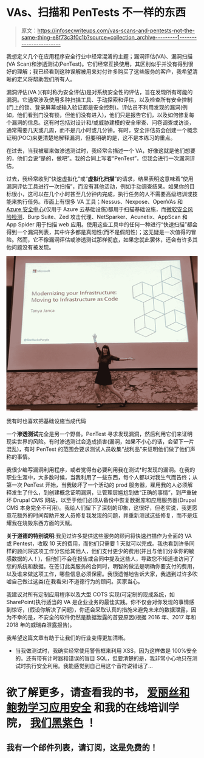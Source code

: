 # VAs、扫描和 PenTests 不一样的东西

> 原文：<https://infosecwriteups.com/vas-scans-and-pentests-not-the-same-thing-e8f73c3f0c1b?source=collection_archive---------1----------------------->

我想定义几个在应用程序安全行业中经常混淆的主题；漏洞评估(VA)、漏洞扫描(VA Scan)和渗透测试(PenTest)。它们经常互换使用，其区别似乎并没有得到很好的理解；我已经看到这种误解被用来对付许多购买了这些服务的客户，我希望清晰的定义将帮助我们所有人。

漏洞评估(VA )(有时称为安全评估)是对系统安全性的评估，旨在发现所有可能的漏洞。它通常涉及使用多种扫描工具、手动探索和评估，以及检查所有安全控制(门上的锁、登录屏幕或输入验证都是安全控制)。评估员不利用发现的漏洞(例如，他们看到门没有锁，但他们没有进入)，他们只是报告它们，以及如何修复每个漏洞的信息。这有时包括对设计和/或威胁建模的安全审查、问卷调查或访谈，通常需要几天或几周，而不是几小时或几分钟。有时，安全评估员会创建一个概念证明(POC)来更清楚地解释漏洞，但要明确的是，这不是本练习的重点。

在过去，当我被雇来做渗透测试时，我经常会描述一个 VA，好像这就是他们想要的，他们会说“是的，做吧”。我的合同上写着“PenTest”，但我会进行一次漏洞评估。

过去，我经常收到“快速虚拟化”或“**虚拟化扫描**”的请求，结果表明这意味着“使用漏洞评估工具进行一次扫描”，而没有其他活动，例如手动调查结果。如果你的目标很小，这可以在几个小时甚至几分钟内完成，执行任务的人不需要高级培训或技能来执行任务。市面上有很多 VA 工具；Nessus、Nexpose、OpenVAs 和 [Azure 安全中心](https://azure.microsoft.com/services/security-center/?WT.mc_id=shehackspurple-blog-tajanca)(仅用于 Azure 云基础设施)都用于扫描基础设施，而[微软安全风险检测](https://www.microsoft.com/en-us/security-risk-detection/?WT_mc_id=shehackspurple-blog-tajanca)、Burp Suite、Zed 攻击代理、NetSparker、Acunetix、AppScan 和 App Spider 用于扫描 web 应用。使用这些工具中的任何一种进行“快速扫描”都会得到一个漏洞列表，其中许多都是真阳性(而不是假阳性)；这无疑是一次值得的冒险。然而，它不像漏洞评估或渗透测试那样彻底，如果您就此罢休，还会有许多其他问题没有被发现。

![](img/733f5dc101889f4a50b2774a970ded58.png)

我有时也喜欢把基础设施当成代码

一个**渗透测试**完全是另一个野兽。PenTest 寻求发现漏洞，然后利用它们来证明现实世界的风险。有时渗透测试会造成损害(漏洞，如果不小心的话，会留下一片混乱)，有时 PenTest 的范围会要求测试人员收集“战利品”来证明他们做了他们声称的事情。

我很少编写漏洞利用程序，或者觉得有必要利用我在测试*时发现的漏洞。在我的职业生涯中，大多数时候，当我利用了一些东西，每个人都以对我生气而告终；从第一次 PenTest 开始，当我破坏了一个活动的 prod 服务器，雇用我的人必须解释发生了什么，到创建概念证明漏洞，让管理层尴尬到做“正确的事情”，到严重破坏 Drupal CMS 网站，以至于他们必须从备份中恢复数据库和应用服务器(Drupal CMS 本身完全不可用)。我给人们留下了深刻的印象，这很好，但老实说，我更愿意花额外的时间帮助开发人员修复我发现的问题，并重新测试这些修复，而不是炫耀我在烧毁东西方面的天赋。

**关于道德的特别说明**:我见过许多提供这些服务的顾问将快速扫描作为全面的 VA 或 Pentest，收取 10 天的费用，而他们只需要 1 天就可以完成。我也看到许多同样的顾问将这项工作分包给其他人，他们支付更少的费用(并且与他们分享你的敏感数据的人！)，但他们不会在报告或合同中提及这些人，导致您不知道谁访问了您的系统和数据。在签订此类服务的合同时，明智的做法是明确你要支付的费用，以及谁来做这项工作，哪些信息必须保密。我很遗憾地告诉大家，我遇到过许多吹嘘自己做过这类(在我看来)不道德行为的顾问。买家当心。

我建议对所有定制应用程序以及大型 COTS 实现(可定制的现成系统，如 SharePoint)执行适当的 VA 是企业业务的最佳实践。你不仅会对你发现的事情感到惊讶，(假设你解决了问题)，你还会采取认真的措施来避免未来的数据泄露，因为不幸的是，不安全的软件仍然是数据泄露的首要原因(根据 2016 年、2017 年和 2018 年的威瑞森泄露报告)。

我希望这篇文章有助于让我们的行业变得更加清晰。

*   当我做测试时，我确实经常使用警告框来利用 XSS，因为这样做是 100%安全的。还有带有计时器和错误的盲目 SQL，但要清楚的是，我非常小心地只在测试时执行安全利用。我能感觉到自己用这个音符说错话了…

# **欲了解更多，请查看我的书，** [**爱丽丝和鲍勃学习应用安全**](https://aliceandboblearn.com/) **和我的在线培训学院，** [**我们黑紫色**](https://academy.wehackpurple.com/) **！**

## 我有一个邮件列表，请订阅，这是免费的！